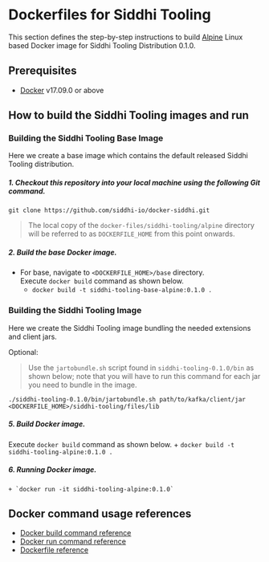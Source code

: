 # Dockerfiles for Siddhi Tooling #

This section defines the step-by-step instructions to build [Alpine](https://hub.docker.com/_/alpine/) Linux based Docker image for Siddhi Tooling Distribution 0.1.0.

## Prerequisites

* [Docker](https://www.docker.com/get-docker) v17.09.0 or above

## How to build the Siddhi Tooling images and run

### Building the Siddhi Tooling Base Image
Here we create a base image which contains the default released Siddhi Tooling distribution. 

##### 1. Checkout this repository into your local machine using the following Git command.

```
git clone https://github.com/siddhi-io/docker-siddhi.git
```

>The local copy of the `docker-files/siddhi-tooling/alpine` directory will be referred to as `DOCKERFILE_HOME` from this point onwards.

##### 2. Build the base Docker image.

- For base, navigate to `<DOCKERFILE_HOME>/base` directory. <br>
  Execute `docker build` command as shown below.
    + `docker build -t siddhi-tooling-base-alpine:0.1.0 .`

### Building the Siddhi Tooling Image
Here we create the Siddhi Tooling image bundling the needed extensions and client jars.

Optional: 
> Use the `jartobundle.sh` script found in `siddhi-tooling-0.1.0/bin` as shown below; note that you will have to run this command for each jar you need to bundle in the image.

  ```
  ./siddhi-tooling-0.1.0/bin/jartobundle.sh path/to/kafka/client/jar <DOCKERFILE_HOME>/siddhi-tooling/files/lib
  ```        
##### 5. Build Docker image.

  Execute `docker build` command as shown below. 
    + `docker build -t siddhi-tooling-alpine:0.1.0 .`
    
##### 6. Running Docker image.

    + `docker run -it siddhi-tooling-alpine:0.1.0`

## Docker command usage references

* [Docker build command reference](https://docs.docker.com/engine/reference/commandline/build/)
* [Docker run command reference](https://docs.docker.com/engine/reference/run/)
* [Dockerfile reference](https://docs.docker.com/engine/reference/builder/)